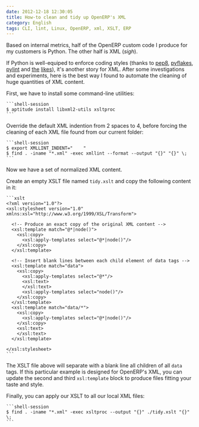 ```yaml
---
date: 2012-12-18 12:30:05
title: How-to clean and tidy up OpenERP's XML
category: English
tags: CLI, lint, Linux, OpenERP, xml, XSLT, ERP
---
```


Based on internal metrics, half of the OpenERP custom code I produce for my
customers is Python. The other half is XML (_sigh_).

If Python is well-equiped to enforce coding styles (thanks to
[pep8](https://pypi.python.org/pypi/pep8),
[pyflakes](https://pypi.python.org/pypi/pyflakes),
[pylint](https://pypi.python.org/pypi/pylint) and
[the](https://pypi.python.org/pypi/autopep8)
[likes](https://pypi.python.org/pypi/flake8)), it's another story for XML.
After some investigations and experiments, here is the best way I found to
automate the cleaning of huge quantities of XML content.

First, we have to install some command-line utilities:

    ```shell-session
    $ aptitude install libxml2-utils xsltproc
    ```

Override the default XML indention from 2 spaces to 4, before forcing the
cleaning of each XML file found from our current folder:

    ```shell-session
    $ export XMLLINT_INDENT="    "
    $ find . -iname "*.xml" -exec xmllint --format --output "{}" "{}" \;
    ```

Now we have a set of normalized XML content.

Create an empty XSLT file named `tidy.xslt` and copy the following content in
it:

    ```xslt
    <?xml version="1.0"?>
    <xsl:stylesheet version="1.0" xmlns:xsl="http://www.w3.org/1999/XSL/Transform">

      <!-- Produce an exact copy of the original XML content -->
      <xsl:template match="@*|node()">
        <xsl:copy>
          <xsl:apply-templates select="@*|node()"/>
        </xsl:copy>
      </xsl:template>

      <!-- Insert blank lines between each child element of data tags -->
      <xsl:template match="data">
        <xsl:copy>
          <xsl:apply-templates select="@*"/>
          <xsl:text>
          </xsl:text>
          <xsl:apply-templates select="node()"/>
        </xsl:copy>
      </xsl:template>
      <xsl:template match="data/*">
        <xsl:copy>
          <xsl:apply-templates select="@*|node()"/>
        </xsl:copy>
        <xsl:text>
        </xsl:text>
      </xsl:template>

    </xsl:stylesheet>
    ```

The XSLT file above will separate with a blank line all children of all `data`
tags. If this particular example is designed for OpenERP's XML, you can update
the second and third `xsl:template` block to produce files fitting your taste
and style.

Finally, you can apply our XSLT to all our local XML files:

    ```shell-session
    $ find . -iname "*.xml" -exec xsltproc --output "{}" ./tidy.xslt "{}" \;
    ```
